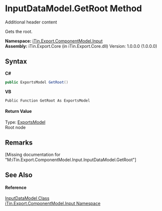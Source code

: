 # InputDataModel.GetRoot Method 
Additional header content 

Gets the root.

**Namespace:**&nbsp;<a href="N_iTin_Export_ComponentModel_Input">iTin.Export.ComponentModel.Input</a><br />**Assembly:**&nbsp;iTin.Export.Core (in iTin.Export.Core.dll) Version: 1.0.0.0 (1.0.0.0)

## Syntax

**C#**<br />
``` C#
public ExportsModel GetRoot()
```

**VB**<br />
``` VB
Public Function GetRoot As ExportsModel
```


#### Return Value
Type: <a href="T_iTin_Export_Model_ExportsModel">ExportsModel</a><br />Root node

## Remarks
\[Missing <remarks> documentation for "M:iTin.Export.ComponentModel.Input.InputDataModel.GetRoot"\]

## See Also


#### Reference
<a href="T_iTin_Export_ComponentModel_Input_InputDataModel">InputDataModel Class</a><br /><a href="N_iTin_Export_ComponentModel_Input">iTin.Export.ComponentModel.Input Namespace</a><br />